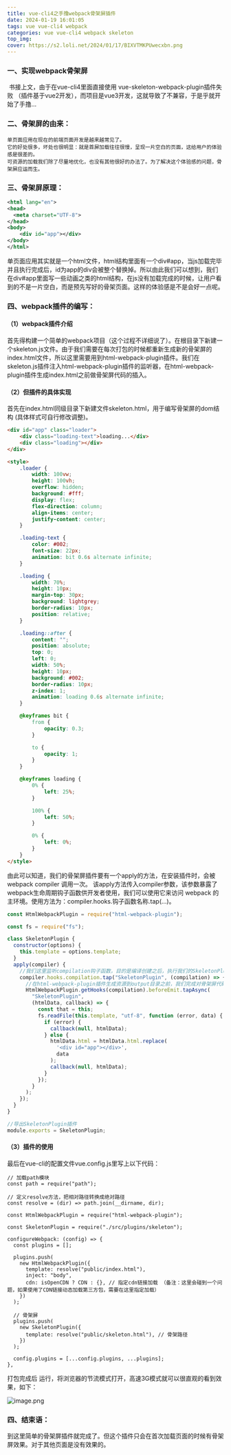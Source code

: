 ```yaml
---
title: vue-cli4之手撸webpack骨架屏插件
date: 2024-01-19 16:01:05
tags: vue vue-cli4 webpack
categories: vue vue-cli4 webpack skeleton
top_img:
cover: https://s2.loli.net/2024/01/17/BIXVTMKPUwecxbn.png
---
```


### 一、实现webpack骨架屏

​	书接上文，由于在vue-cli4里面直接使用 vue-skeleton-webpack-plugin插件失败 （插件基于vue2开发），而项目是vue3开发，这就导致了不兼容，于是乎就开始了手撸...



### 二、骨架屏的由来：

```
单页面应用在现在的前端页面开发是越来越常见了。
它的好处很多，坏处也很明显：就是首屏加载往往很慢，呈现一片空白的页面，这给用户的体验感是很差的。
可资源的加载我们除了尽量地优化，也没有其他很好的办法了。为了解决这个体验感的问题，骨架屏应运而生。
```



### 三、骨架屏原理：

```xml
<html lang="en">
<head>
  <meta charset="UTF-8">
</head>
<body>
    <div id="app"></div>
</body>
</html>
```

单页面应用其实就是一个html文件，html结构里面有一个div#app，当js加载完毕并且执行完成后，id为app的div会被整个替换掉。所以由此我们可以想到，我们在div#app里面写一些动画之类的html结构，在js没有加载完成的时候，让用户看到的不是一片空白，而是预先写好的骨架页面。这样的体验感是不是会好一点呢。



### 四、webpack插件的编写：

#### （1）webpack插件介绍

首先得构建一个简单的webpack项目（这个过程不详细说了）。在根目录下新建一个skeleton.js文件。由于我们需要在每次打包的时候都重新生成新的骨架屏的index.html文件，所以这里需要用到html-webpack-plugin插件。我们在skeleton.js插件注入html-webpack-plugin插件的监听器，在html-webpack-plugin插件生成index.html之前做骨架屏代码的插入。



#### （2）但插件的具体实现

首先在index.html同级目录下新建文件skeleton.html，用于编写骨架屏的dom结构 (具体样式可自行修改调整)。

```html
<div id="app" class="loader">
    <div class="loading-text">loading...</div>
    <div class="loading"></div>
</div>

<style>
    .loader {
        width: 100vw;
        height: 100vh;
        overflow: hidden;
        background: #fff;
        display: flex;
        flex-direction: column;
        align-items: center;
        justify-content: center;
    }

    .loading-text {
        color: #002;
        font-size: 22px;
        animation: bit 0.6s alternate infinite;
    }

    .loading {
        width: 70%;
        height: 10px;
        margin-top: 30px;
        background: lightgrey;
        border-radius: 10px;
        position: relative;
    }

    .loading::after {
        content: "";
        position: absolute;
        top: 0;
        left: 0;
        width: 50%;
        height: 10px;
        background: #002;
        border-radius: 10px;
        z-index: 1;
        animation: loading 0.6s alternate infinite;
    }

    @keyframes bit {
        from {
            opacity: 0.3;
        }

        to {
            opacity: 1;
        }
    }

    @keyframes loading {
        0% {
            left: 25%;
        }

        100% {
            left: 50%;
        }

        0% {
            left: 0%;
        }
    }
</style>
```

由此可以知道，我们的骨架屏插件要有一个apply的方法，在安装插件时，会被webpack compiler 调用一次。 该apply方法传入compiler参数，该参数暴露了webpack生命周期钩子函数供开发者使用，我们可以使用它来访问 webpack 的主环境。使用方法为：compiler.hooks.钩子函数名称.tap(...)。

```javascript
const HtmlWebpackPlugin = require("html-webpack-plugin");

const fs = require("fs");

class SkeletonPlugin {
  constructor(options) {
    this.template = options.template;
  }
  apply(compiler) {
    //我们这里监听compilation钩子函数，目的是编译创建之后，执行我们的SkeletonPlugin插件的主要代码
    compiler.hooks.compilation.tap("SkeletonPlugin", (compilation) => {
      //在html-webpack-plugin插件生成资源到output目录之前，我们完成对骨架屏代码的插入
      HtmlWebpackPlugin.getHooks(compilation).beforeEmit.tapAsync(
        "SkeletonPlugin",
        (htmlData, callback) => {
          const that = this;
          fs.readFile(this.template, "utf-8", function (error, data) {
            if (error) {
              callback(null, htmlData);
            } else {
              htmlData.html = htmlData.html.replace(
                '<div id="app"></div>',
                data
              );
              callback(null, htmlData);
            }
          });
        }
      );
    });
  }
}

//导出SkeletonPlugin插件
module.exports = SkeletonPlugin;
```



#### （3）插件的使用

最后在vue-cli的配置文件vue.config.js里写上以下代码：

```
// 加载path模块
const path = require("path");

// 定义resolve方法，把相对路径转换成绝对路径
const resolve = (dir) => path.join(__dirname, dir);

const HtmlWebpackPlugin = require("html-webpack-plugin");

const SkeletonPlugin = require("./src/plugins/skeleton");

configureWebpack: (config) => {
  const plugins = [];

  plugins.push(
    new HtmlWebpackPlugin({
      template: resolve("public/index.html"),
      inject: "body",
      cdn: isOpenCDN ? CDN : {}, // 指定cdn链接加载 （备注：这里会碰到一个问题，如果使用了CDN链接动态加载第三方包，需要在这里指定加载）
    })
  );

  // 骨架屏
  plugins.push(
    new SkeletonPlugin({
      template: resolve("public/skeleton.html"), // 骨架路径
    })
  );

  config.plugins = [...config.plugins, ...plugins];
},
```

打包完成后 运行，将浏览器的节流模式打开，高速3G模式就可以很直观的看到效果，如下：

![image.png](https://s2.loli.net/2024/01/19/VfG7PsjT32iLdaQ.png)

### 四、结束语：

到这里简单的骨架屏插件就完成了。但这个插件只会在首次加载页面的时候有骨架屏效果。对于其他页面是没有效果的。
